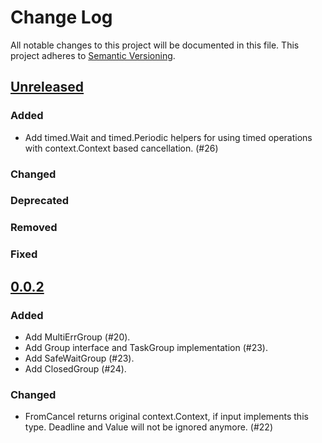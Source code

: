 # Change Log
All notable changes to this project will be documented in this file.
This project adheres to [Semantic Versioning](http://semver.org/).

## [Unreleased]

### Added
- Add timed.Wait and timed.Periodic helpers for using timed operations with context.Context based cancellation. (#26)

### Changed

### Deprecated

### Removed

### Fixed

## [0.0.2]

### Added

- Add MultiErrGroup (#20).
- Add Group interface and TaskGroup implementation (#23).
- Add SafeWaitGroup (#23).
- Add ClosedGroup (#24).

### Changed

- FromCancel returns original context.Context, if input implements this type. Deadline and Value will not be ignored anymore. (#22)


[Unreleased]: https://github.com/elastic/go-ucfg/compare/v0.0.2...HEAD
[0.0.2]: https://github.com/elastic/go-ucfg/compare/v0.0.1...v0.0.2
